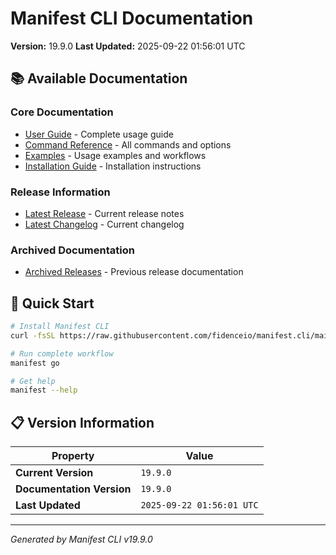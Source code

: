 # Manifest CLI Documentation

**Version:** 19.9.0
**Last Updated:** 2025-09-22 01:56:01 UTC

## 📚 Available Documentation

### Core Documentation
- [User Guide](USER_GUIDE.md) - Complete usage guide
- [Command Reference](COMMAND_REFERENCE.md) - All commands and options
- [Examples](EXAMPLES.md) - Usage examples and workflows
- [Installation Guide](INSTALLATION.md) - Installation instructions

### Release Information
- [Latest Release](RELEASE_v19.9.0.md) - Current release notes
- [Latest Changelog](CHANGELOG_v19.9.0.md) - Current changelog

### Archived Documentation
- [Archived Releases](zArchive/) - Previous release documentation

## 🚀 Quick Start

```bash
# Install Manifest CLI
curl -fsSL https://raw.githubusercontent.com/fidenceio/manifest.cli/main/install-cli.sh | bash

# Run complete workflow
manifest go

# Get help
manifest --help
```

## 📋 Version Information

| Property | Value |
|----------|-------|
| **Current Version** | `19.9.0` |
| **Documentation Version** | `19.9.0` |
| **Last Updated** | `2025-09-22 01:56:01 UTC` |

---
*Generated by Manifest CLI v19.9.0*

